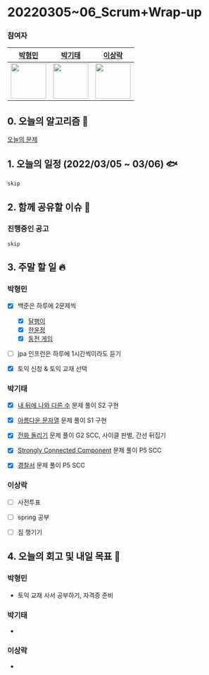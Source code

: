 # 20220305~06_Scrum+Wrap-up

### 참여자

| [박형민](https://github.com/npnppn)  | [박기태](https://github.com/idiot-kitto)   | [이상락](https://github.com/SangRakee)  |
| :------: | :------: | :------:
|<img src="https://github.com/npnppn.png" width="80"> | <img src="https://github.com/idiot-kitto.png" width="80">|<img src="https://github.com/SangRakee.png" width="80">

## 0. 오늘의 알고리즘 🎈
[오늘의 문제](
https://github.com/tony9402/baekjoon/blob/main/picked.md) 



## 1. 오늘의 일정 (2022/03/05 ~ 03/06) 🐟

```
skip

```

## 2. 함께 공유할 이슈 💌


### 진행중인 공고
```
skip
```



## 3. 주말 할 일 🔥



### 박형민
- [x] 백준은 하루에 2문제씩
    - [x] [달팽이](https://www.acmicpc.net/problem/1913) 
    - [x] [한윤정](https://www.acmicpc.net/problem/2422)
    - [x] [동전 게임](https://www.acmicpc.net/problem/9079)
- [ ] jpa 인프런은 하루에 1시간씩이라도 듣기
- [x] 토익 신청 & 토익 교재 선택


### 박기태

- [x] [내 뒤에 나와 다른 수](https://www.acmicpc.net/problem/24523) 문제 풀이 S2 구현
- [x] [아름다운 문자열](https://www.acmicpc.net/problem/24524) 문제 풀이 S1 구현
- [x] [전화 돌리기](https://www.acmicpc.net/problem/24526) 문제 풀이 G2 SCC, 사이클 판별, 간선 뒤집기
- [x] [Strongly Connected Component](https://www.acmicpc.net/problem/2150) 문제 풀이 P5 SCC
- [x] [경찰서](https://www.acmicpc.net/problem/1506) 문제 풀이 P5 SCC


### 이상락
- [ ] 사전투표
- [ ] spring 공부
- [ ] 짐 챙기기


## 4. 오늘의 회고 및 내일 목표 🎈


    

### 박형민

- 토익 교재 사서 공부하기, 자격증 준비

### 박기태

- 

### 이상락
- 
